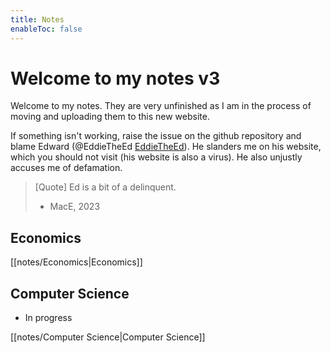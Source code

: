 ```yaml
---
title: Notes
enableToc: false
---
```

# Welcome to my notes v3
Welcome to my notes. They are very unfinished as I am in the process of moving and uploading them to this new website. 

If something isn't working, raise the issue on the github repository and blame Edward (@EddieTheEd [EddieTheEd](https://github.com/EddieTheEd)). He slanders me on his website, which you should not visit (his website is also a virus). He also unjustly accuses me  of defamation.


> [Quote]
>Ed is a bit of a delinquent.
> - MacE, 2023




## Economics
[[notes/Economics|Economics]]


## Computer Science
- In progress

[[notes/Computer Science|Computer Science]]











